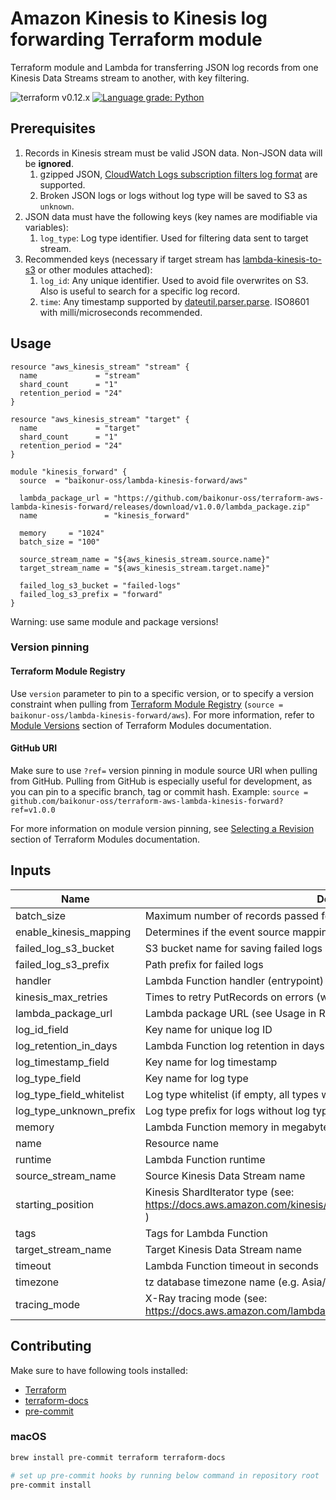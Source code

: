 # Amazon Kinesis to Kinesis log forwarding Terraform module

Terraform module and Lambda for transferring JSON log records from one Kinesis Data Streams stream to another, with key filtering.

![terraform v0.12.x](https://img.shields.io/badge/terraform-v0.12.x-brightgreen.svg)
[![Language grade: Python](https://img.shields.io/lgtm/grade/python/g/baikonur-oss/terraform-aws-lambda-kinesis-forward.svg?logo=lgtm&logoWidth=18)](https://lgtm.com/projects/g/baikonur-oss/terraform-aws-lambda-kinesis-forward/context:python)

## Prerequisites
1. Records in Kinesis stream must be valid JSON data. Non-JSON data will be **ignored**.
    1. gzipped JSON, [CloudWatch Logs subscription filters log format](https://docs.aws.amazon.com/ja_jp/AmazonCloudWatch/latest/logs/SubscriptionFilters.html) are supported.
    2. Broken JSON logs or logs without log type will be saved to S3 as `unknown`.
2. JSON data must have the following keys (key names are modifiable via variables):
    1. `log_type`: Log type identifier. Used for filtering data sent to target stream.
3. Recommended keys (necessary if target stream has [lambda-kinesis-to-s3](https://github.com/baikonur-oss/terraform-aws-lambda-kinesis-to-s3) or other modules attached):
    1. `log_id`: Any unique identifier. Used to avoid file overwrites on S3. Also is useful to search for a specific log record.
    2. `time`: Any timestamp supported by [dateutil.parser.parse](https://dateutil.readthedocs.io/en/stable/parser.html#dateutil.parser.parse). ISO8601 with milli/microseconds recommended.

## Usage
```HCL
resource "aws_kinesis_stream" "stream" {
  name             = "stream"
  shard_count      = "1"
  retention_period = "24"
}

resource "aws_kinesis_stream" "target" {
  name             = "target"
  shard_count      = "1"
  retention_period = "24"
}

module "kinesis_forward" {
  source  = "baikonur-oss/lambda-kinesis-forward/aws"

  lambda_package_url = "https://github.com/baikonur-oss/terraform-aws-lambda-kinesis-forward/releases/download/v1.0.0/lambda_package.zip"
  name               = "kinesis_forward"

  memory     = "1024"
  batch_size = "100"

  source_stream_name = "${aws_kinesis_stream.source.name}"
  target_stream_name = "${aws_kinesis_stream.target.name}"

  failed_log_s3_bucket = "failed-logs"
  failed_log_s3_prefix = "forward"
}
```

Warning: use same module and package versions!

### Version pinning
#### Terraform Module Registry
Use `version` parameter to pin to a specific version, or to specify a version constraint when pulling from [Terraform Module Registry](https://registry.terraform.io) (`source = baikonur-oss/lambda-kinesis-forward/aws`).
For more information, refer to [Module Versions](https://www.terraform.io/docs/configuration/modules.html#module-versions) section of Terraform Modules documentation.

#### GitHub URI
Make sure to use `?ref=` version pinning in module source URI when pulling from GitHub.
Pulling from GitHub is especially useful for development, as you can pin to a specific branch, tag or commit hash.
Example: `source = github.com/baikonur-oss/terraform-aws-lambda-kinesis-forward?ref=v1.0.0`

For more information on module version pinning, see [Selecting a Revision](https://www.terraform.io/docs/modules/sources.html#selecting-a-revision) section of Terraform Modules documentation.


<!-- Documentation below is generated by pre-commit, do not overwrite manually -->
<!-- BEGINNING OF PRE-COMMIT-TERRAFORM DOCS HOOK -->
## Inputs

| Name | Description | Type | Default | Required |
|------|-------------|:----:|:-----:|:-----:|
| batch\_size | Maximum number of records passed for a single Lambda invocation | string | n/a | yes |
| enable\_kinesis\_mapping | Determines if the event source mapping will be enabled | string | `"true"` | no |
| failed\_log\_s3\_bucket | S3 bucket name for saving failed logs (ES API errors etc.) | string | n/a | yes |
| failed\_log\_s3\_prefix | Path prefix for failed logs | string | n/a | yes |
| handler | Lambda Function handler (entrypoint) | string | `"main.handler"` | no |
| kinesis\_max\_retries | Times to retry PutRecords on errors (wait time between retires is 500ms) | number | `"3"` | no |
| lambda\_package\_url | Lambda package URL (see Usage in README) | string | n/a | yes |
| log\_id\_field | Key name for unique log ID | string | `"log_id"` | no |
| log\_retention\_in\_days | Lambda Function log retention in days | string | `"30"` | no |
| log\_timestamp\_field | Key name for log timestamp | string | `"time"` | no |
| log\_type\_field | Key name for log type | string | `"log_type"` | no |
| log\_type\_field\_whitelist | Log type whitelist (if empty, all types will be processed) | list(string) | `[]` | no |
| log\_type\_unknown\_prefix | Log type prefix for logs without log type field | string | `"unknown"` | no |
| memory | Lambda Function memory in megabytes | string | `"256"` | no |
| name | Resource name | string | n/a | yes |
| runtime | Lambda Function runtime | string | `"python3.7"` | no |
| source\_stream\_name | Source Kinesis Data Stream name | string | n/a | yes |
| starting\_position | Kinesis ShardIterator type (see: https://docs.aws.amazon.com/kinesis/latest/APIReference/API_GetShardIterator.html ) | string | `"TRIM_HORIZON"` | no |
| tags | Tags for Lambda Function | map(string) | `{}` | no |
| target\_stream\_name | Target Kinesis Data Stream name | string | n/a | yes |
| timeout | Lambda Function timeout in seconds | string | `"60"` | no |
| timezone | tz database timezone name (e.g. Asia/Tokyo) | string | `"UTC"` | no |
| tracing\_mode | X-Ray tracing mode  (see: https://docs.aws.amazon.com/lambda/latest/dg/API_TracingConfig.html ) | string | `"PassThrough"` | no |

<!-- END OF PRE-COMMIT-TERRAFORM DOCS HOOK -->

## Contributing

Make sure to have following tools installed:
- [Terraform](https://www.terraform.io/)
- [terraform-docs](https://github.com/segmentio/terraform-docs)
- [pre-commit](https://pre-commit.com/)

### macOS
```bash
brew install pre-commit terraform terraform-docs

# set up pre-commit hooks by running below command in repository root
pre-commit install
```
